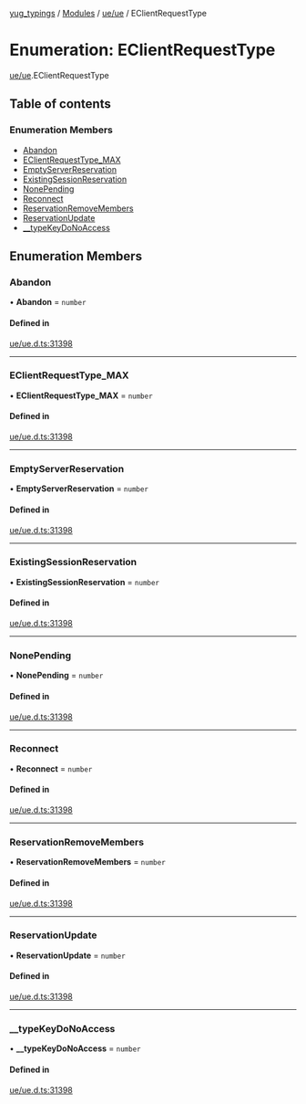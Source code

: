 [yug_typings](../README.md) / [Modules](../modules.md) / [ue/ue](../modules/ue_ue.md) / EClientRequestType

# Enumeration: EClientRequestType

[ue/ue](../modules/ue_ue.md).EClientRequestType

## Table of contents

### Enumeration Members

- [Abandon](ue_ue.EClientRequestType.md#abandon)
- [EClientRequestType\_MAX](ue_ue.EClientRequestType.md#eclientrequesttype_max)
- [EmptyServerReservation](ue_ue.EClientRequestType.md#emptyserverreservation)
- [ExistingSessionReservation](ue_ue.EClientRequestType.md#existingsessionreservation)
- [NonePending](ue_ue.EClientRequestType.md#nonepending)
- [Reconnect](ue_ue.EClientRequestType.md#reconnect)
- [ReservationRemoveMembers](ue_ue.EClientRequestType.md#reservationremovemembers)
- [ReservationUpdate](ue_ue.EClientRequestType.md#reservationupdate)
- [\_\_typeKeyDoNoAccess](ue_ue.EClientRequestType.md#__typekeydonoaccess)

## Enumeration Members

### Abandon

• **Abandon** = `number`

#### Defined in

[ue/ue.d.ts:31398](https://github.com/YugMetaverse/yug_typings/blob/b7d9b19/ue/ue.d.ts#L31398)

___

### EClientRequestType\_MAX

• **EClientRequestType\_MAX** = `number`

#### Defined in

[ue/ue.d.ts:31398](https://github.com/YugMetaverse/yug_typings/blob/b7d9b19/ue/ue.d.ts#L31398)

___

### EmptyServerReservation

• **EmptyServerReservation** = `number`

#### Defined in

[ue/ue.d.ts:31398](https://github.com/YugMetaverse/yug_typings/blob/b7d9b19/ue/ue.d.ts#L31398)

___

### ExistingSessionReservation

• **ExistingSessionReservation** = `number`

#### Defined in

[ue/ue.d.ts:31398](https://github.com/YugMetaverse/yug_typings/blob/b7d9b19/ue/ue.d.ts#L31398)

___

### NonePending

• **NonePending** = `number`

#### Defined in

[ue/ue.d.ts:31398](https://github.com/YugMetaverse/yug_typings/blob/b7d9b19/ue/ue.d.ts#L31398)

___

### Reconnect

• **Reconnect** = `number`

#### Defined in

[ue/ue.d.ts:31398](https://github.com/YugMetaverse/yug_typings/blob/b7d9b19/ue/ue.d.ts#L31398)

___

### ReservationRemoveMembers

• **ReservationRemoveMembers** = `number`

#### Defined in

[ue/ue.d.ts:31398](https://github.com/YugMetaverse/yug_typings/blob/b7d9b19/ue/ue.d.ts#L31398)

___

### ReservationUpdate

• **ReservationUpdate** = `number`

#### Defined in

[ue/ue.d.ts:31398](https://github.com/YugMetaverse/yug_typings/blob/b7d9b19/ue/ue.d.ts#L31398)

___

### \_\_typeKeyDoNoAccess

• **\_\_typeKeyDoNoAccess** = `number`

#### Defined in

[ue/ue.d.ts:31398](https://github.com/YugMetaverse/yug_typings/blob/b7d9b19/ue/ue.d.ts#L31398)
